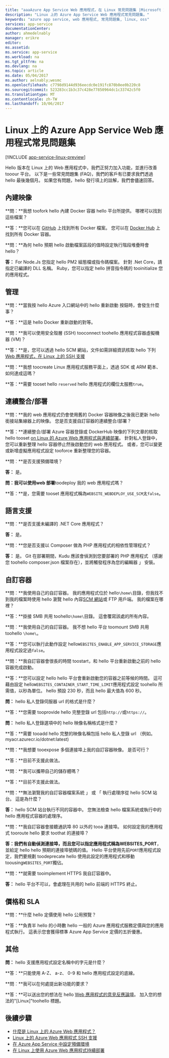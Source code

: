 ```yaml
---
title: "aaaAzure App Service Web 應用程式，在 Linux 常見問題集 |Microsoft 文件"
description: "Linux 上的 Azure App Service Web 應用程式常見問題集。"
keywords: "azure app service, web 應用程式, 常見問題集, linux, oss"
services: app-service
documentationCenter: 
author: ahmedelnably
manager: erikre
editor: 
ms.assetid: 
ms.service: app-service
ms.workload: na
ms.tgt_pltfrm: na
ms.devlang: na
ms.topic: article
ms.date: 05/04/2017
ms.author: aelnably;wesmc
ms.openlocfilehash: c7798d9144d936eecdc0e191fc870b0ee0b220c8
ms.sourcegitcommit: 523283cc1b3c37c428e77850964dc1c33742c5f0
ms.translationtype: MT
ms.contentlocale: zh-TW
ms.lasthandoff: 10/06/2017
---
```

# <a name="azure-app-service-web-app-on-linux-faq"></a>Linux 上的 Azure App Service Web 應用程式常見問題集

[!INCLUDE [app-service-linux-preview](../../includes/app-service-linux-preview.md)]


Hello 版本在 Linux 上的 Web 應用程式中，我們正努力加入功能，並進行改善 tooour 平台。 以下是一些常見問題集 (FAQ)，我們的客戶有已要求我們透過 hello 最後幾個月。
如果您有問題，hello 發行項上的註解，我們會儘速回答。

## <a name="built-in-images"></a>內建映像

**問：**我想 toofork hello 內建 Docker 容器 hello 平台所提供。 哪裡可以找到這些檔案？

**答：**您可以在 [GitHub](https://github.com/azure-app-service) 上找到所有 Docker 檔案。 您可以在 [Docker Hub](https://hub.docker.com/u/appsvc/) 上找到所有 Docker 容器。

**問：**為何 hello 預期 hello 啟動檔案區段的值時設定執行階段堆疊時會 hello？

**答：** For Node.Js 您指定 hello PM2 組態檔或指令碼檔案。 針對 .Net Core，請指定已編譯的 DLL 名稱。 Ruby，您可以指定 hello 拼音指令碼的 tooinitialize 您的應用程式。

## <a name="management"></a>管理

**問：**當我按 hello Azure 入口網站中的 hello 重新啟動 按鈕時，會發生什麼事？

**答：**這是 hello Docker 重新啟動的對等。

**問：**我可以使用安全殼層 (SSH) tooconnect toohello 應用程式容器虛擬機器 (VM)？

**答：**是，您可以透過 hello SCM 網站，文件如需詳細資訊核取 hello 下列[Web 應用程式，在 Linux 上的 SSH 支援](./app-service-linux-ssh-support.md)

**問：**我想 toocreate Linux 應用程式服務平面上，透過 SDK 或 ARM 範本、 如何達成這嗎？

**答：**需要 tooset hello `reserved` hello 應用程式的欄位太服務`true`。

## <a name="continuous-integrationdeployment"></a>連續整合/部署

**問：**我的 web 應用程式仍會使用舊的 Docker 容器映像之後我已更新 hello 銜接站集線器上的映像。 您是否支援自訂容器的連續整合/部署？

**答：**連續整合/部署 Azure 容器登錄或 DockerHub 映像的下列文章的核取 hello tooset [on Linux 的 Azure Web 應用程式與連續部署](./app-service-linux-ci-cd.md)。 針對私人登錄中，您可以重新整理 hello 容器停止然後啟動您的 web 應用程式。 或者，您可以變更或新增虛擬應用程式設定 tooforce 重新整理您的容器。

**問︰**是否支援預備環境？

**答：** 是。

**問：**我可以使用**web 部署**toodeploy 我的 web 應用程式嗎？

**答：**是，您需要 tooset 應用程式稱為`WEBSITE_WEBDEPLOY_USE_SCM`太`false`。

## <a name="language-support"></a>語言支援

**問︰**是否支援未編譯的 .NET Core 應用程式？

**答：** 是。

**問︰**您是否支援以 Composer 做為 PHP 應用程式的相依性管理程式？

**答：** 是。 Git 在部署期間，Kudu 應該會偵測到您要部署的 PHP 應用程式 （感謝您 toohello composer.json 檔案存在），並將觸發程序為您的編輯器 」 安裝。

## <a name="custom-containers"></a>自訂容器

**問︰**我使用自己的自訂容器。 我的應用程式位於 hello`\home\`目錄，但我找不到我的檔案時使用 hello 瀏覽 hello 內容[SCM 網站](https://github.com/projectkudu/kudu)或 FTP 用戶端。 我的檔案在哪裡？

**答：**掛接 SMB 共用 toohello`\home\`目錄。 這會覆寫該處的所有內容。

**問︰**我使用自己的自訂容器。 我不想 hello 平台 toomount SMB 共用 toohello `\home\`。

**答：**您可以執行此動作設定 hello`WEBSITES_ENABLE_APP_SERVICE_STORAGE`應用程式設定過`false`。

**問：**我自訂容器會很長的時間 toostart，和 hello 平台重新啟動之前的 hello 容器完成啟動。

**答：**您可以設定 hello hello 平台會重新啟動您的容器之前等候的時間。 這可藉由設定 hello`WEBSITES_CONTAINER_START_TIME_LIMIT`應用程式設定 toohello 所需值，以秒為單位。 hello 預設 230 秒，而且 hello 最大值為 600 秒。

**問：** hello 私人登錄伺服器 url 的格式是什麼？

**答：**您需要 tooprovide hello 完整登錄 url 包括`http://`或`https://`。

**問：** hello 私人登錄選項中的 hello 映像名稱格式是什麼？

**答：**需要 tooadd hello 完整的映像名稱包括 hello 私人登錄 url （例如。 myacr.azurecr.io/dotnet:latest)

**問：**我想要 tooexpose 多個連接埠上我的自訂容器映像。 是否可行？

**答：**目前不支援此做法。

**問︰**我可以攜帶自己的儲存體嗎？

**答：**目前不支援此做法。

**問：**無法瀏覽我的自訂容器檔案系統 」 或 「 執行處理序從 hello SCM 站台。 這是為什麼？

**答：** hello SCM 站台執行不同的容器中。 您無法檢查 hello 檔案系統或執行中的 hello 應用程式容器的處理序。

**問：**我自訂容器會接聽通訊埠 80 以外的 tooa 連接埠。 如何設定我的應用程式 tooroute hello 要求 toothat 的連接埠？

**答：**我們有自動偵測連接埠，而且您可以指定應用程式稱為**WEBSITES_PORT**，並給定 hello hello 預期的連接埠號碼的值。 Hello 平台使用先前`PORT`應用程式設定，我們要規劃 toodeprecate hello 使用此設定的應用程式和移動 toousing`WEBSITES_PORT`獨佔。

**問：**就需要 tooimplement HTTPS 我自訂容器中。

**答：** hello 平台不可以，會處理在共用的 hello 前端的 HTTPS 終止。

## <a name="pricing-and-sla"></a>價格和 SLA

**問：**什麼 hello 定價使用 hello 公用預覽？

**答：**負責半 hello 的小時數 hello 一般的 Azure 應用程式服務定價與您的應用程式執行。 這表示您會獲得標準 Azure App Service 定價的五折優惠。

## <a name="other"></a>其他

**問：** hello 支援應用程式設定名稱中的字元是什麼？

**答：**只能使用 A-Z、 a-z、 0-9 和 hello 應用程式設定的底線。

**問︰**我可以在何處提出新功能的要求？

**答：**可以送出您的想法在 hello [Web 應用程式的意見反應論壇](https://aka.ms/webapps-uservoice)。 加入您的想法的"[Linux]"toohello 標題。

## <a name="next-steps"></a>後續步驟
* [什麼是 Linux 上的 Azure Web 應用程式？](app-service-linux-intro.md)
* [Linux 上的 Azure Web 應用程式 SSH 支援](./app-service-linux-ssh-support.md)
* [在 Azure App Service 中設定預備環境](./web-sites-staged-publishing.md)
* [在 Linux 上使用 Azure Web 應用程式持續部署](./app-service-linux-ci-cd.md)
